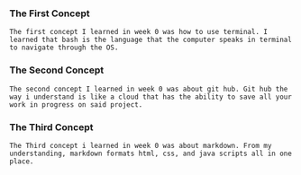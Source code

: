 ### The First Concept ###
    The first concept I learned in week 0 was how to use terminal. I learned that bash is the language that the computer speaks in terminal to navigate through the OS.

### The Second Concept ###
    The second concept I learned in week 0 was about git hub. Git hub the way i understand is like a cloud that has the ability to save all your work in progress on said project.

### The Third Concept ###
    The Third concept i learned in week 0 was about markdown. From my understanding, markdown formats html, css, and java scripts all in one place.    
    